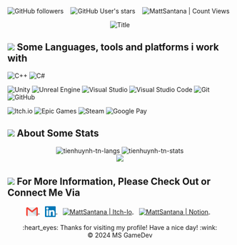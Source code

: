 <img alt="GitHub followers" src="https://img.shields.io/github/followers/MattSantana?style=social"> &nbsp;&nbsp; <img alt="GitHub User's stars" src="https://img.shields.io/github/stars/MattSantana?style=social"> &nbsp;&nbsp; <img alt="MattSantana | Count Views" src="https://enemo786q3svfle.m.pipedream.net" />

<div align="center">
  <img src="https://readme-typing-svg.herokuapp.com?font=FiraCode+Daughter&color=%2338C2FF&size=100&center=true&vCenter=true&height=150&width=2800&lines=Heyyy!!+What's+up?!;I'm+Matheus+Santana+and+i'm+a+Game+Developer!!!+%3C3;It's+a+pleasure+to+meet+you!;Welcome+to+my+Github+profile!" alt="Title"></img>
</div>


## <img src="https://media2.giphy.com/media/QssGEmpkyEOhBCb7e1/giphy.gif?cid=ecf05e47a0n3gi1bfqntqmob8g9aid1oyj2wr3ds3mg700bl&rid=giphy.gif" width="50px"> Some Languages, tools and platforms i work with
![C++](https://img.shields.io/badge/c++-%2300599C.svg?style=for-the-badge&logo=c%2B%2B&logoColor=white) ![C#](https://img.shields.io/badge/c%23-%23239120.svg?style=for-the-badge&logo=csharp&logoColor=white)

![Unity](https://img.shields.io/badge/unity-%23000000.svg?style=for-the-badge&logo=unity&logoColor=white) ![Unreal Engine](https://img.shields.io/badge/unrealengine-%23313131.svg?style=for-the-badge&logo=unrealengine&logoColor=white) 	![Visual Studio](https://img.shields.io/badge/Visual%20Studio-5C2D91.svg?style=for-the-badge&logo=visual-studio&logoColor=white) ![Visual Studio Code](https://img.shields.io/badge/Visual%20Studio%20Code-0078d7.svg?style=for-the-badge&logo=visual-studio-code&logoColor=white) ![Git](https://img.shields.io/badge/git-%23F05033.svg?style=for-the-badge&logo=git&logoColor=white) ![GitHub](https://img.shields.io/badge/github-%23121011.svg?style=for-the-badge&logo=github&logoColor=white)

![Itch.io](https://img.shields.io/badge/Itch-%23FF0B34.svg?style=for-the-badge&logo=Itch.io&logoColor=white)  ![Epic Games](https://img.shields.io/badge/epicgames-%23313131.svg?style=for-the-badge&logo=epicgames&logoColor=white) ![Steam](https://img.shields.io/badge/steam-%23000000.svg?style=for-the-badge&logo=steam&logoColor=white) ![Google Pay](https://img.shields.io/badge/GooglePay-%233780F1.svg?style=for-the-badge&logo=Google-Pay&logoColor=white)


## <img src="https://media0.giphy.com/media/cNZqrH5IzOG0xrlWks/giphy.gif?cid=ecf05e47map255q427en9uprqc1sb0unjq5k4fnqg5pmhhs4&rid=giphy.gif&ct=s" width="50px"> About Some Stats
<div align="center">
<img height="150em" src="https://github-readme-stats.vercel.app/api/top-langs/?username=MattSantana&layout=compact&show_icon=true&theme=algolia" alt="tienhuynh-tn-langs"/>
<img height="150em" src="https://github-readme-stats.vercel.app/api/?username=MattSantana&layout=compact&show_icon=true&theme=algolia" alt="tienhuynh-tn-stats"/>
</div>
<div align="center">
  <img src="https://github-readme-stats.vercel.app/api?username=MattSantana&theme=algolia&background=0d1117&hide_border=true" />
</div>


## <img src='https://raw.githubusercontent.com/ShahriarShafin/ShahriarShafin/main/Assets/handshake.gif' width="80px"> For More Information, Please Check Out or Connect Me Via
<p align="center">
  <a href="mailto:msantana.oliveira22@gmail.com" >
    <img align="center" alt="MattSantana | Gmail" width="26px" src="https://github.com/SatYu26/SatYu26/blob/master/Assets/Gmail.svg"/>
  </a> &nbsp;&nbsp;
  
  <a href="https://www.linkedin.com/in/santanamatt//" target="_blank">
    <img align="center" alt="MattSantana | Linkedin" width="24px" src="https://github.com/SatYu26/SatYu26/blob/master/Assets/Linkedin.svg" />
  </a> &nbsp;&nbsp;

  <a href="https://mattsantana.itch.io/" target="_blank">
    <img align="center" alt="MattSantana | Itch-Io" width="24px" src="https://cdn2.steamgriddb.com/icon/a72437afb97803a6acb5420ef8b8a90f.png" />
  </a> &nbsp;&nbsp;

  <a href="https://matunitydev.notion.site/Matheus-Santana-783d7399f93247ff864b58469051ba1f?pvs=74" target="_blank">
    <img align="center" alt="MattSantana | Notion" width="24px" src="https://upload.wikimedia.org/wikipedia/commons/4/45/Notion_app_logo.png" />
  </a> &nbsp;&nbsp;

<p> 

<div align="center">
  :heart_eyes: Thanks for visiting my profile! Have a nice day! :wink: <br/>
  &copy; 2024 MS GameDev
</div>


  
